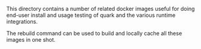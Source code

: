 This directory contains a number of related docker images useful for
doing end-user install and usage testing of quark and the various
runtime integrations.

The rebuild command can be used to build and locally cache all these
images in one shot.
